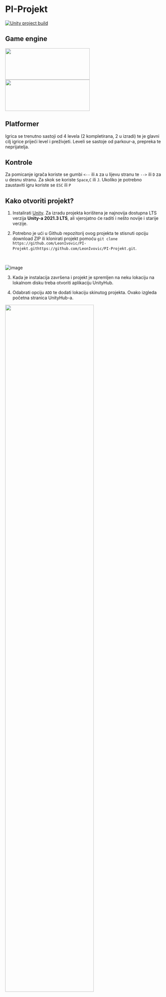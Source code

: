 # PI-Projekt
[![Unity project build](https://github.com/LeonIvovic/PI-Projekt/actions/workflows/build.yml/badge.svg?branch=main)](https://github.com/LeonIvovic/PI-Projekt/actions/workflows/build.yml)
## Game engine
<img src="https://user-images.githubusercontent.com/104684302/233043795-923857d2-7729-4b93-9974-9b786320ebe1.png#gh-light-mode-only" width="271" height="100">
<img src="https://user-images.githubusercontent.com/104684302/233044857-b9d6153d-921e-4418-98c2-342125155f4f.png#gh-dark-mode-only" width="271" height="100">

## Platformer

Igrica se trenutno sastoji od 4 levela (2 kompletirana, 2 u izradi) te je glavni cilj igrice prijeći level i preživjeti.
Leveli se sastoje od parkour-a, prepreka te neprijatelja.

## Kontrole 

Za pomicanje igrača koriste se gumbi `<--` ili `A` za u lijevu stranu te `-->` ili `D` za u desnu stranu.
Za skok se koriste `Space`,`C` ili `J`.
Ukoliko je potrebno zaustaviti igru koriste se `ESC` ili `P`

## Kako otvoriti projekt?

1. Instalirati [Unity](https://unity.com/). Za izradu projekta korištena je najnovija dostupna LTS verzija **Unity-a 2021.3 LTS**, ali vjerojatno će raditi i nešto novije i starije verzije.

2. Potrebno je ući u Github repozitorij ovog projekta te stisnuti opciju download ZIP ili klonirati projekt pomoću `git clone https://github.com/LeonIvovic/PI-Projekt.githttps://github.com/LeonIvovic/PI-Projekt.git`.
<br>

![image](https://user-images.githubusercontent.com/119117651/232501478-462c794a-bf98-48fb-a8fc-8edc724b3125.png)
<br>

3. Kada je instalacija završena i projekt je spremljen na neku lokaciju na lokalnom disku treba otvoriti aplikaciju UnityHub.

4. Odabrati opciju `ADD` te dodati lokaciju skinutog projekta.
Ovako izgleda početna stranica UnityHub-a.

<img src="https://user-images.githubusercontent.com/119117651/232502081-a594a1a6-2837-4f14-8e8c-81eeceabea6f.png" width="75%">
<br>
